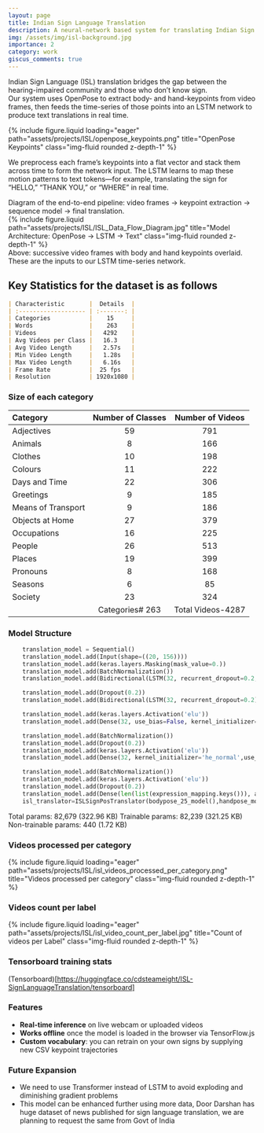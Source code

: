 ```yaml
---
layout: page
title: Indian Sign Language Translation
description: A neural-network based system for translating Indian Sign Language using OpenPose keypoints and LSTM.
img: /assets/img/isl-background.jpg
importance: 2
category: work
giscus_comments: true
---
```


Indian Sign Language (ISL) translation bridges the gap between the hearing-impaired community and those who don’t know sign.  
Our system uses OpenPose to extract body‐ and hand-keypoints from video frames, then feeds the time-series of those points into an LSTM network to produce text translations in real time.

<div class="row">
  <div class="col-sm mt-3 mt-md-0">
    {% include figure.liquid loading="eager" path="assets/projects/ISL/openpose_keypoints.png" title="OpenPose Keypoints" class="img-fluid rounded z-depth-1" %}
  </div>
</div>

We preprocess each frame’s keypoints into a flat vector and stack them across time to form the network input. The LSTM learns to map these motion patterns to text tokens—for example, translating the sign for “HELLO,” “THANK YOU,” or “WHERE” in real time.

<div class="caption">
  Diagram of the end-to-end pipeline: video frames → keypoint extraction → sequence model → final translation.
</div>
<div class="row justify-content-sm-center">
  <div class="col-sm-8 mt-3 mt-md-0">
    {% include figure.liquid path="assets/projects/ISL/ISL_Data_Flow_Diagram.jpg" title="Model Architecture: OpenPose → LSTM → Text" class="img-fluid rounded z-depth-1" %}
  </div>
</div>
<div class="caption">
  Above: successive video frames with body and hand keypoints overlaid. These are the inputs to our LSTM time-series network.
</div>

## Key Statistics for the dataset is as follows

```markdown
| Characteristic       |  Details  |
| :------------------- | :-------: |
| Categories           |    15     |
| Words                |    263    |
| Videos               |   4292    |
| Avg Videos per Class |   16.3    |
| Avg Video Length     |   2.57s   |
| Min Video Length     |   1.28s   |
| Max Video Length     |   6.16s   |
| Frame Rate           |  25 fps   |
| Resolution           | 1920x1080 |
```

### Size of each category

| Category           | Number of Classes | Number of Videos  |
| :----------------- | :---------------: | :---------------: |
| Adjectives         |        59         |        791        |
| Animals            |         8         |        166        |
| Clothes            |        10         |        198        |
| Colours            |        11         |        222        |
| Days and Time      |        22         |        306        |
| Greetings          |         9         |        185        |
| Means of Transport |         9         |        186        |
| Objects at Home    |        27         |        379        |
| Occupations        |        16         |        225        |
| People             |        26         |        513        |
| Places             |        19         |        399        |
| Pronouns           |         8         |        168        |
| Seasons            |         6         |        85         |
| Society            |        23         |        324        |
|                    |  Categories# 263  | Total Videos-4287 |

### Model Structure

```python
    translation_model = Sequential()
    translation_model.add(Input(shape=((20, 156))))
    translation_model.add(keras.layers.Masking(mask_value=0.))
    translation_model.add(BatchNormalization())
    translation_model.add(Bidirectional(LSTM(32, recurrent_dropout=0.2, return_sequences=True)))

    translation_model.add(Dropout(0.2))
    translation_model.add(Bidirectional(LSTM(32, recurrent_dropout=0.2)))

    translation_model.add(keras.layers.Activation('elu'))
    translation_model.add(Dense(32, use_bias=False, kernel_initializer='he_normal'))

    translation_model.add(BatchNormalization())
    translation_model.add(Dropout(0.2))
    translation_model.add(keras.layers.Activation('elu'))
    translation_model.add(Dense(32, kernel_initializer='he_normal',use_bias=False))

    translation_model.add(BatchNormalization())
    translation_model.add(keras.layers.Activation('elu'))
    translation_model.add(Dropout(0.2))
    translation_model.add(Dense(len(list(expression_mapping.keys())), activation='softmax'))
    isl_translator=ISLSignPosTranslator(bodypose_25_model(),handpose_model(), translation_model)
```

Total params: 82,679 (322.96 KB)
Trainable params: 82,239 (321.25 KB)
Non-trainable params: 440 (1.72 KB)

### Videos processed per category

<div class="row">
  <div class="col-sm mt-3 mt-md-0">
    {% include figure.liquid loading="eager" path="assets/projects/ISL/isl_videos_processed_per_category.png" title="Videos processed per category" class="img-fluid rounded z-depth-1" %}
  </div>
</div>

### Videos count per label

<div class="row">
  <div class="col-sm mt-3 mt-md-0">
    {% include figure.liquid loading="eager" path="assets/projects/ISL/isl_video_count_per_label.jpg" title="Count of videos per Label" class="img-fluid rounded z-depth-1" %}
  </div>
</div>

### Tensorboard training stats

(Tensorboard)[https://huggingface.co/cdsteameight/ISL-SignLanguageTranslation/tensorboard]

### Features

- **Real-time inference** on live webcam or uploaded videos
- **Works offline** once the model is loaded in the browser via TensorFlow.js
- **Custom vocabulary**: you can retrain on your own signs by supplying new CSV keypoint trajectories

### Future Expansion

- We need to use Transformer instead of LSTM to avoid exploding and diminishing gradient problems
- This model can be enhanced further using more data, Door Darshan has huge dataset of news published for sign language translation, we are planning to request the same from Govt of India
